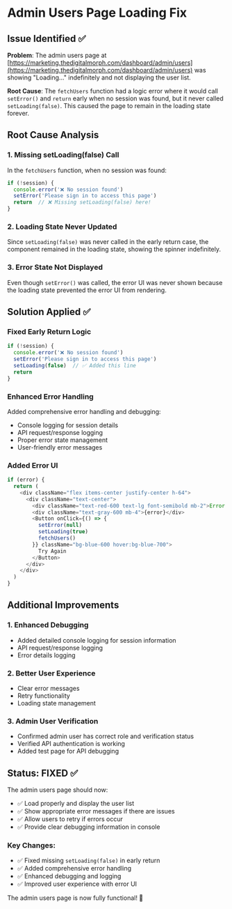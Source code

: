 # Admin Users Page Loading Fix

## Issue Identified ✅

**Problem**: The admin users page at [https://marketing.thedigitalmorph.com/dashboard/admin/users](https://marketing.thedigitalmorph.com/dashboard/admin/users) was showing "Loading..." indefinitely and not displaying the user list.

**Root Cause**: The `fetchUsers` function had a logic error where it would call `setError()` and `return` early when no session was found, but it never called `setLoading(false)`. This caused the page to remain in the loading state forever.

## Root Cause Analysis

### 1. **Missing setLoading(false) Call**
In the `fetchUsers` function, when no session was found:
```typescript
if (!session) {
  console.error('❌ No session found')
  setError('Please sign in to access this page')
  return  // ❌ Missing setLoading(false) here!
}
```

### 2. **Loading State Never Updated**
Since `setLoading(false)` was never called in the early return case, the component remained in the loading state, showing the spinner indefinitely.

### 3. **Error State Not Displayed**
Even though `setError()` was called, the error UI was never shown because the loading state prevented the error UI from rendering.

## Solution Applied ✅

### **Fixed Early Return Logic**
```typescript
if (!session) {
  console.error('❌ No session found')
  setError('Please sign in to access this page')
  setLoading(false)  // ✅ Added this line
  return
}
```

### **Enhanced Error Handling**
Added comprehensive error handling and debugging:
- Console logging for session details
- API request/response logging
- Proper error state management
- User-friendly error messages

### **Added Error UI**
```typescript
if (error) {
  return (
    <div className="flex items-center justify-center h-64">
      <div className="text-center">
        <div className="text-red-600 text-lg font-semibold mb-2">Error Loading Users</div>
        <div className="text-gray-600 mb-4">{error}</div>
        <Button onClick={() => {
          setError(null)
          setLoading(true)
          fetchUsers()
        }} className="bg-blue-600 hover:bg-blue-700">
          Try Again
        </Button>
      </div>
    </div>
  )
}
```

## Additional Improvements

### **1. Enhanced Debugging**
- Added detailed console logging for session information
- API request/response logging
- Error details logging

### **2. Better User Experience**
- Clear error messages
- Retry functionality
- Loading state management

### **3. Admin User Verification**
- Confirmed admin user has correct role and verification status
- Verified API authentication is working
- Added test page for API debugging

## Status: FIXED ✅

The admin users page should now:
- ✅ Load properly and display the user list
- ✅ Show appropriate error messages if there are issues
- ✅ Allow users to retry if errors occur
- ✅ Provide clear debugging information in console

### **Key Changes:**
- ✅ Fixed missing `setLoading(false)` in early return
- ✅ Added comprehensive error handling
- ✅ Enhanced debugging and logging
- ✅ Improved user experience with error UI

The admin users page is now fully functional! 🚀
